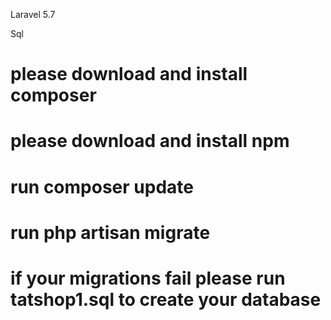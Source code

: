 Laravel 5.7

Sql


# please download and install composer
# please download and install npm

# run composer update 

# run php artisan migrate

# if your migrations fail please run tatshop1.sql to create your database







